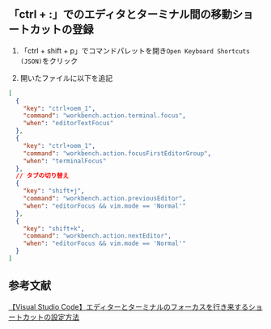 ## 「ctrl + :」でのエディタとターミナル間の移動ショートカットの登録

1. 「ctrl + shift + p」でコマンドパレットを開き`Open Keyboard Shortcuts (JSON)`をクリック

1. 開いたファイルに以下を追記

```json
[
  {
    "key": "ctrl+oem_1",
    "command": "workbench.action.terminal.focus",
    "when": "editorTextFocus"
  },
  {
    "key": "ctrl+oem_1",
    "command": "workbench.action.focusFirstEditorGroup",
    "when": "terminalFocus"
  },
  // タブの切り替え
  {
    "key": "shift+j",
    "command": "workbench.action.previousEditor",
    "when": "editorFocus && vim.mode == 'Normal'"
  },
  {
    "key": "shift+k",
    "command": "workbench.action.nextEditor",
    "when": "editorFocus && vim.mode == 'Normal'"
  }
]
```

## 参考文献

[【Visual Studio Code】エディターとターミナルのフォーカスを行き来するショートカットの設定方法](https://kamatalog.com/vscode-shortcut-focusmove/)
